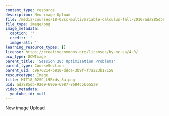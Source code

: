 ```yaml
---
content_type: resource
description: New image Upload
file: /media/courses/18-02sc-multivariable-calculus-fall-2010/ada885db92e9690e69878684c56655a9_MIT18_02SC_L9Brds_8a.png
file_type: image/png
image_metadata:
  caption: ''
  credit: ''
  image-alt: ''
learning_resource_types: []
license: https://creativecommons.org/licenses/by-nc-sa/4.0/
ocw_type: OCWImage
parent_title: 'Session 28: Optimization Problems'
parent_type: CourseSection
parent_uid: c9676214-b810-ddca-3b9f-f7a223b17158
resourcetype: Image
title: MIT18_02SC_L9Brds_8a.png
uid: ada885db-92e9-690e-6987-8684c56655a9
video_metadata:
  youtube_id: null
---
```

New image Upload